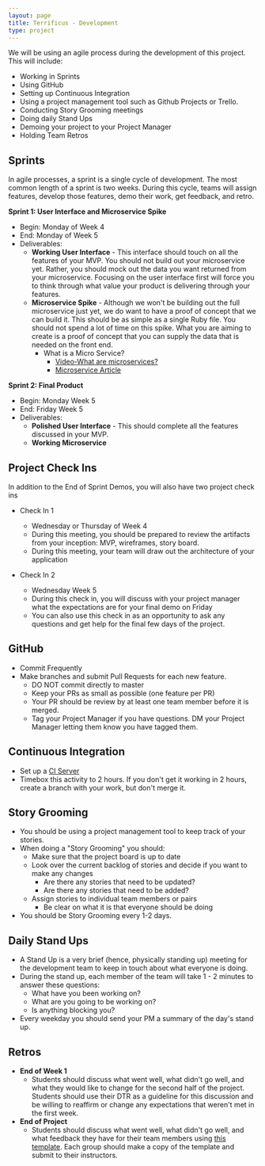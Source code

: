 ```yaml
---
layout: page
title: Terrificus - Development
type: project
---
```


We will be using an agile process during the development of this project. This will include:

* Working in Sprints
* Using GitHub
* Setting up Continuous Integration
* Using a project management tool such as Github Projects or Trello.
* Conducting Story Grooming meetings
* Doing daily Stand Ups
* Demoing your project to your Project Manager
* Holding Team Retros

## Sprints

In agile processes, a sprint is a single cycle of development. The most common length of a sprint is two weeks. During this cycle, teams will assign features, develop those features, demo their work, get feedback, and retro.

**Sprint 1: User Interface and Microservice Spike**

* Begin: Monday of Week 4
* End: Monday of Week 5
* Deliverables:
    * **Working User Interface** - This interface should touch on all the features of your MVP. You should not build out your microservice yet. Rather, you should mock out the data you want returned from your microservice. Focusing on the user interface first will force you to think through what value your product is delivering through your features.
    * **Microservice Spike** - Although we won't be building out the full microservice just yet, we do want to have a proof of concept that we can build it. This should be as simple as a single Ruby file. You should not spend a lot of time on this spike. What you are aiming to create is a proof of concept that you can supply the data that is needed on the front end.
      * What is a Micro Service?
        - [Video-What are microservices?](https://youtu.be/SouNISAnXlo)
        - [Microservice Article](https://smartbear.com/solutions/microservices/)

**Sprint 2: Final Product**

* Begin: Monday Week 5
* End: Friday Week 5
* Deliverables:
    * **Polished User Interface** - This should complete all the features discussed in your MVP.
    * **Working Microservice**

## Project Check Ins

In addition to the End of Sprint Demos, you will also have two project check ins

* Check In 1
    * Wednesday or Thursday of Week 4
    * During this meeting, you should be prepared to review the artifacts from your inception: MVP, wireframes, story board.
    * During this meeting, your team will draw out the architecture of your application

* Check In 2
    * Wednesday Week 5
    * During this check in, you will discuss with your project manager what the expectations are for your final demo on Friday
    * You can also use this check in as an opportunity to ask any questions and get help for the final few days of the project.

## GitHub

* Commit Frequently
* Make branches and submit Pull Requests for each new feature.
    * DO NOT commit directly to master
    * Keep your PRs as small as possible (one feature per PR)
    * Your PR should be review by at least one team member before it is merged.
    * Tag your Project Manager if you have questions. DM your Project Manager letting them know you have tagged them.

## Continuous Integration

* Set up a [CI Server](http://backend.turing.edu/module3/lessons/environments_and_ci)
* Timebox this activity to 2 hours. If you don't get it working in 2 hours, create a branch with your work, but don't merge it.

## Story Grooming

* You should be using a project management tool to keep track of your stories.
* When doing a "Story Grooming" you should:
    * Make sure that the project board is up to date
    * Look over the current backlog of stories and decide if you want to make any changes
        * Are there any stories that need to be updated?
        * Are there any stories that need to be added?
    * Assign stories to individual team members or pairs
        * Be clear on what it is that everyone should be doing
* You should be Story Grooming every 1-2 days.

## Daily Stand Ups

* A Stand Up is a very brief (hence, physically standing up) meeting for the development team to keep in touch about what everyone is doing.
* During the stand up, each member of the team will take 1 - 2 minutes to answer these questions:
    * What have you been working on?
    * What are you going to be working on?
    * Is anything blocking you?
* Every weekday you should send your PM a summary of the day's stand up.

## Retros

* **End of Week 1**
    * Students should discuss what went well, what didn't go well, and what they would like to change for the second half of the project. Students should use their DTR as a guideline for this discussion and be willing to reaffirm or change any expectations that weren't met in the first week.
* **End of Project**
    * Students should discuss what went well, what didn't go well, and what feedback they have for their team members using [this template](https://docs.google.com/spreadsheets/d/1MDybiSiZLVdbpbwEU-x_VPakyhhX0lD4HhcCjwuxtc4/edit#gid=0). Each group should make a copy of the template and submit to their instructors.
